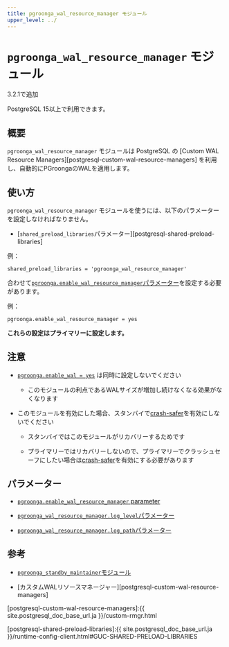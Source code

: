 ```yaml
---
title: pgroonga_wal_resource_manager モジュール
upper_level: ../
---
```


# `pgroonga_wal_resource_manager` モジュール

3.2.1で追加

PostgreSQL 15以上で利用できます。

## 概要

`pgroonga_wal_resource_manager` モジュールは PostgreSQL の [Custom WAL Resource Managers][postgresql-custom-wal-resource-managers] を利用し、自動的にPGroongaのWALを適用します。

## 使い方

`pgroonga_wal_resource_manager` モジュールを使うには、以下のパラメーターを設定しなければなりません。

  * [`shared_preload_libraries`パラメーター][postgresql-shared-preload-libraries]

例：

```text
shared_preload_libraries = 'pgroonga_wal_resource_manager'
```

合わせて[`pgroonga.enable_wal_resource_manager`パラメーター][enable-wal-resource-manager]を設定する必要があります。

例：

```text
pgroonga.enable_wal_resource_manager = yes
```

**これらの設定はプライマリーに設定します。**

## 注意

* [`pgroonga.enable_wal = yes`][enable-wal] は同時に設定しないでください

  * このモジュールの利点であるWALサイズが増加し続けなくなる効果がなくなります

* このモジュールを有効にした場合、スタンバイで[crash-safer][pgroonga-crash-safer]を有効にしないでください

  * スタンバイではこのモジュールがリカバリーするためです

  * プライマリーではリカバリーしないので、プライマリーでクラッシュセーフにしたい場合は[crash-safer][pgroonga-crash-safer]を有効にする必要があります

## パラメーター

  * [`pgroonga.enable_wal_resource_manager` parameter][enable-wal-resource-manager]

  * [`pgroonga_wal_resource_manager.log_level`パラメーター][pgroonga-wal-resource-manager-log-level]

  * [`pgroonga_wal_resource_manager.log_path`パラメーター][pgroonga-wal-resource-manager-log-path]

## 参考

  * [`pgroonga_standby_maintainer`モジュール][pgroonga-standby-maintainer]

  * [カスタムWALリソースマネージャー][postgresql-custom-wal-resource-managers]

[enable-wal-resource-manager]:../parameters/enable-wal-resource-manager.html

[enable-wal]:../parameters/enable-wal.html

[pgroonga-crash-safer]:../reference/modules/pgroonga-crash-safer.html

[pgroonga-standby-maintainer]:../modules/pgroonga-standby-maintainer.html

[pgroonga-wal-resource-manager-log-level]:../parameters/pgroonga-wal-resource-manager-log-level.html

[pgroonga-wal-resource-manager-log-path]:../parameters/pgroonga-wal-resource-manager-log-path.html

[postgresql-custom-wal-resource-managers]:{{ site.postgresql_doc_base_url.ja }}/custom-rmgr.html

[postgresql-shared-preload-libraries]:{{ site.postgresql_doc_base_url.ja }}/runtime-config-client.html#GUC-SHARED-PRELOAD-LIBRARIES
